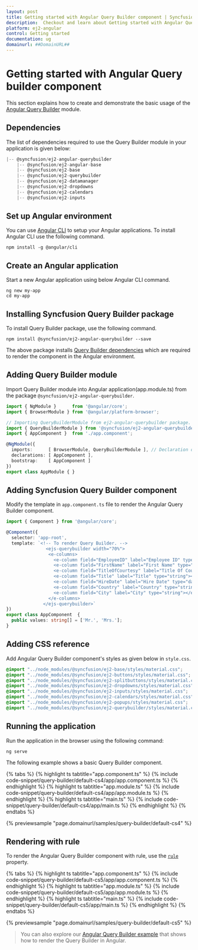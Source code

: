 ```yaml
---
layout: post
title: Getting started with Angular Query Builder component | Syncfusion
description:  Checkout and learn about Getting started with Angular Query builder component of Syncfusion Essential JS 2 and more details.
platform: ej2-angular
control: Getting started 
documentation: ug
domainurl: ##DomainURL##
---
```


# Getting started with Angular Query builder component

This section explains how to create and demonstrate the basic usage of the [Angular Query Builder](https://www.syncfusion.com/angular-ui-components/angular-query-builder) module.

## Dependencies

The list of dependencies required to use the Query Builder module in your application is given below:

```javascript
|-- @syncfusion/ej2-angular-querybuilder
    |-- @syncfusion/ej2-angular-base
    |-- @syncfusion/ej2-base
    |-- @syncfusion/ej2-querybuilder
    |-- @syncfusion/ej2-datamanager
    |-- @syncfusion/ej2-dropdowns
    |-- @syncfusion/ej2-calendars
    |-- @syncfusion/ej2-inputs
```

## Set up Angular environment

You can use [Angular CLI](https://github.com/angular/angular-cli) to setup your Angular applications. To install Angular CLI use the following command.

```
npm install -g @angular/cli
```

## Create an Angular application

Start a new Angular application using below Angular CLI command.

```
ng new my-app
cd my-app
```

## Installing Syncfusion Query Builder package

To install Query Builder package, use the following command.

```
npm install @syncfusion/ej2-angular-querybuilder --save
```

The above package installs [Query Builder dependencies](./getting-started#dependencies) which are required to render the component in the Angular environment.

## Adding Query Builder module

Import Query Builder module into Angular application(app.module.ts) from the package `@syncfusion/ej2-angular-querybuilder`.

```typescript
import { NgModule }      from '@angular/core';
import { BrowserModule } from '@angular/platform-browser';

// Importing QueryBuilderModule from ej2-angular-querybuilder package.
import { QueryBuilderModule } from '@syncfusion/ej2-angular-querybuilder';
import { AppComponent }  from './app.component';

@NgModule({
  imports:      [ BrowserModule, QueryBuilderModule ], // Declaration of QueryBuilder module into NgModule.
  declarations: [ AppComponent ],
  bootstrap:    [ AppComponent ]
})
export class AppModule { }

```

## Adding Syncfusion Query Builder component

Modify the template in `app.component.ts` file to render the Angular Query Builder component.

```typescript
import { Component } from '@angular/core';

@Component({
  selector: 'app-root',
  template: `<!-- To render Query Builder. -->
               <ejs-querybuilder width="70%">
                <e-columns>
                  <e-column field="EmployeeID" label="Employee ID" type="number"></e-column>
                  <e-column field="FirstName" label="First Name" type="string"></e-column>
                  <e-column field="TitleOfCourtesy" label="Title Of Courtesy" type="boolean" [values]="values"></e-column>
                  <e-column field="Title" label="Title" type="string"></e-column>
                  <e-column field="HireDate" label="Hire Date" type="date" format="dd/MM/yyyy"></e-column>
                  <e-column field="Country" label="Country" type="string"></e-column>
                  <e-column field="City" label="City" type="string"></e-column>
                </e-columns>
              </ejs-querybuilder>`
})
export class AppComponent  {
  public values: string[] = ['Mr.', 'Mrs.'];
}
```

## Adding CSS reference

Add Angular Query Builder component's styles as given below in `style.css`.

```css
@import "../node_modules/@syncfusion/ej2-base/styles/material.css";
@import "../node_modules/@syncfusion/ej2-buttons/styles/material.css";
@import "../node_modules/@syncfusion/ej2-splitbuttons/styles/material.css";
@import "../node_modules/@syncfusion/ej2-dropdowns/styles/material.css";
@import "../node_modules/@syncfusion/ej2-inputs/styles/material.css";
@import "../node_modules/@syncfusion/ej2-calendars/styles/material.css";
@import "../node_modules/@syncfusion/ej2-popups/styles/material.css";
@import "../node_modules/@syncfusion/ej2-querybuilder/styles/material.css";
```

## Running the application

Run the application in the browser using the following command:

```
ng serve
```

The following example shows a basic Query Builder component.

{% tabs %}
{% highlight ts tabtitle="app.component.ts" %}
{% include code-snippet/query-builder/default-cs4/app/app.component.ts %}
{% endhighlight %}
{% highlight ts tabtitle="app.module.ts" %}
{% include code-snippet/query-builder/default-cs4/app/app.module.ts %}
{% endhighlight %}
{% highlight ts tabtitle="main.ts" %}
{% include code-snippet/query-builder/default-cs4/app/main.ts %}
{% endhighlight %}
{% endtabs %}
  
{% previewsample "page.domainurl/samples/query-builder/default-cs4" %}

## Rendering with rule

To render the Angular Query Builder component with rule, use the [`rule`](https://ej2.syncfusion.com/angular/documentation/api/query-builder/#rule) property.

{% tabs %}
{% highlight ts tabtitle="app.component.ts" %}
{% include code-snippet/query-builder/default-cs5/app/app.component.ts %}
{% endhighlight %}
{% highlight ts tabtitle="app.module.ts" %}
{% include code-snippet/query-builder/default-cs5/app/app.module.ts %}
{% endhighlight %}
{% highlight ts tabtitle="main.ts" %}
{% include code-snippet/query-builder/default-cs5/app/main.ts %}
{% endhighlight %}
{% endtabs %}
  
{% previewsample "page.domainurl/samples/query-builder/default-cs5" %}

> You can also explore our [Angular Query Builder example](https://ej2.syncfusion.com/angular/demos/#/material/query-builder/default.html) that shows how to render the Query Builder in Angular.
